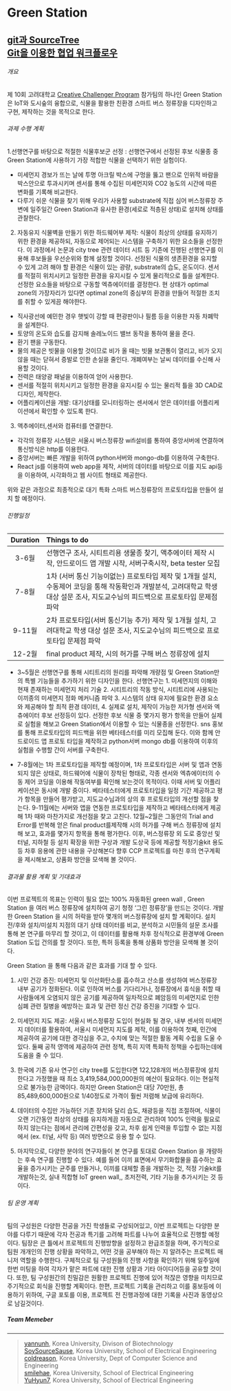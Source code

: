 # Green Station
[git과 SourceTree](https://opentutorials.org/course/1492/8037)<br>
[Git을 이용한 협업 워크플로우](http://blog.appkr.kr/learn-n-think/comparing-workflows/)<br>
-------------
###### 개요
제 10회 고려대학교 [Creative Challenger Program](http://ctl.korea.ac.kr/common.ctl?page=m3.m4) 참가팀의 하나인 Green Station은 IoT와 도시숲의 융합으로, 식물을 활용한 친환경 스마트 버스 정류장을 디자인하고 구현, 제작하는 것을 목적으로 한다. 

###### 과제 수행 계획
1.선행연구를 바탕으로 적절한 식물후보군 선정 : 선행연구에서 선정된 후보 식물종 중 Green Station에 사용하기 가장 적합한 식물을 선택하기 위한 실험이다. 
* 미세먼지 경보가 뜨는 날에 투명 아크릴 박스에 구멍을 뚫고 팬으로 인위적 바람을 박스안으로 투과시키며 센서를 통해 수집된 미세먼지와 CO2 농도의 시간에 따른 변화를 기록해 비교한다.
* 다루기 쉬운 식물을 찾기 위해 우리가 사용할 substrate에 직접 심어 버스정류장 주변에 일주일간 Green Station과 유사한 환경(세로로 적층된 상태)로 설치해 상태를 관찰한다.

2. 자동유지 식물벽을 만들기 위한 하드웨어부 제작:  식물이 최상의 상태를 유지하기 위한 환경을 제공하되, 자동으로 제어되는 시스템을 구축하기 위한 요소들을 선정한다. 이 과정에서 논문과 city tree 관련 데이터 시트 등 기존에 진행된 선행연구를 이용해 후보들을 우선순위와 함께 설정할 것이다. 선정된 식물의 생존환경을 유지할 수 있게 고려 해야 할 환경은 식물이 있는 광량, substrate의 습도, 온도이다. 센서를 적절히 위치시키고 일정한 환경을 유지시킬 수 있게 물리적으로 틀을 설계한다. 선정한 요소들을 바탕으로 구동할 엑츄에이터를 결정한다. 현 상태가 optimal zone의 가장자리가 있다면 optimal zone의 중심부의 환경을 만들어 적절한 조치를 취할 수 있게끔 해야한다.

* 직사광선에 예민한 경우 햇빛이 강할 때 편광판이나 필름 등을 이용한 자동 차폐막을 설계한다. 
* 토양의 온도와 습도를 감지해 솔레노이드 밸브 동작을 통하여 물을 준다.
* 환기 팬을 구동한다.
* 물의 제공은 빗물을 이용할 것이므로 비가 올 때는 빗물 보관통이 열리고, 비가 오지 않을 때는 닫혀서 증발로 인한 손실을 줄인다. 개폐여부는 날씨 데이터를 수신해 사용할 것이다. 
* 전력은 태양광 패널을 이용하여 얻어 사용한다. 
* 센서를 적절히 위치시키고 일정한 환경을 유지시킬 수 있는 물리적 틀을 3D CAD로 디자인, 제작한다. 
* 어플리케이션을 개발: 대기상태를 모니터링하는 센서에서 얻은 데이터를 어플리케이션에서 확인할 수 있도록 한다.

3. 액추에이터,센서와 컴퓨터를 연결한다. 
* 각각의 정류장 시스템은 서울시 버스정류장 wifi설비를 통하여 중앙서버에 연결하며 통신방식은 http를 이용한다.
* 중앙서버는 빠른 개발을 위하여 python서버와 mongo-db를 이용하여 구축한다.
* React js를 이용하여 web app을 제작, 서버의 데이터를 바탕으로 이를 지도 api등을 이용하여, 시각화하고 웹 사이트 형태로 제공한다.

위와 같은 과정으로 최종적으로 대기 특화 스마트 버스정류장의 프로토타입을 만들어 설치 할 예정이다.


###### 진행일정
| Duration                      |Things to do                |
|:------------------------:|:------------------------|
3-6월 |선행연구 조사, 시티트리용 생물종 찾기, 액추에이터 제작 시작, 안드로이드 앱 개발 시작, 서버구축시작, beta tester 모집
7-8월    |1차 (서버 통신 기능이없는) 프로토타입 제작 및 1개월 설치, 수동제어 코딩을 통해 작동확인과 개발분석, 고려대학교 학생 대상 설문 조사, 지도교수님의 피드백으로 프로토타입 문제점 파악 
9-11월|2차 프로토타입(서버 통신기능 추가) 제작 및 1개월 설치, 고려대학교 학생 대상 설문 조사, 지도교수님의 피드백으로 프로토타입 문제점 파악 
12-2월| final product 제작, 시의 허가를 구해 버스 정류장에 설치

* 3~5월은 선행연구를 통해 시티트리의 원리를 파악해 개량점 및 Green Station만의 특별 기능들을 추가하기 위한 디자인을 한다. 선행연구는 1. 미세먼지의 이해와 현재 존재하는 미세먼지 처리 기술 2. 시티트리의 작동 방식, 시티트리에 사용되는 이끼종의 미세먼지 정화 메커니즘 파악 3. 시스템의 상태 유지에 필요한 환경 요소와 제공해야 할 최적 환경 데이터, 4. 실제로 설치, 제작이 가능한 저가형 센서와 엑츄에이터 후보 선정등이 있다.
선정한 후보 식물 중 몇가지 평가 항목을 만들어 실제로 실험을 해보고 Green Station에서 이용할 수 있는 식물종을 선정한다. sns 홍보를 통해 프로토타입의 피드백을 위한 베타테스터를 미리 모집해 둔다.  이와 함께 안드로이드 앱 프로토 타입을 제작하고 python서버 mongo db를 이용하여 이후의 실험을 수행할 간이 서버를 구축한다. 

* 7-8월에는 1차 프로토타입을 제작할 예정이며, 1차 프로토타입은 서버 및 앱과 연동되지 않은 상태로, 하드웨어에 식물이 장착된 형태로, 각종 센서와 엑츄에이터의 수동 제어 코딩을 이용해 작동여부를 확인해 보는것이 목적이다. 이때 서버 및 어플리케이션은 동시에 개발 중이다. 베타테스터에게 프로토타입을 일정 기간 제공하고 평가 항목을 만들어 평가받고, 지도교수님과의 상의 후 프로토타입의 개선할 점을 찾는다. 9-11월에는 서버와 앱을 연동한 프로토타입을 제작하고 베타테스터에게 제공해 1차 때와 마찬가지로 개선점을 찾고 고친다. 12월~2월은 그동안의 Trial and Error를 반복해 얻은 final product를제작해 시의 허가를 구해 버스 정류장에 설치해 보고, 효과를 몇가지 항목을 통해 평가한다. 이후, 버스정류장 외 도로 중앙선 및 터널, 지하철 등 설치 확장을 위한 구상과 개발 도상국 등에 제공할 적정기술kit 용도 등 차후 응용에 관한 내용을 구상해본다 향후 CCP 프로젝트를 마친 후의 연구계획을 제시해보고, 상품화 방안을 모색해 볼 것이다.



###### 결과물 활용 계획 및 기대효과
이번 프로젝트의 목표는 인력이 필요 없는 100% 자동화된 green wall , Green Station 을 여러 버스 정류장에 설치하여 공기 청정 ‘그린 정류장’을 만드는 것이다. 개발한 Green Station 을 시의 허락을 받아 몇개의 버스정류장에 설치 할 계획이다. 설치 전/후와 설치/미설치 지점의 대기 상태 데이터를 비교, 분석하고 시민들의 설문 조사를 통해 본 연구를 마무리 할 것이고, 이 데이터를 활용해 차후 정식적으로 환경부에 Green Station  도입 건의를 할 것이다. 또한, 특허 등록을 통해 상품화 방안을 모색해 볼 것이다. 


Green Station 을 통해 다음과 같은 효과를 기대 할 수 있다. 
1. 시민 건강 증진: 미세먼지 및 이산화탄소를 흡수하고 산소를 생성하여 버스정류장 내부 공기가 정화된다. 이로 인하여 버스를 기다리거나, 정류장에서 휴식을 취할 때 사람들에게 오염되지 않은 공기를 제공하여 일차적으로 폐암등의 미세먼지로 인한 심폐 관련 질병을 예방하는 효과 및 관련 정신 건강 증진을 기대할 수 있다. 

2. 미세먼지 지도 제공: 서울시 버스정류장 도입이 현실화 될 경우, 내부 센서의 미세먼지 데이터를 활용하여, 서울시 미세먼지 지도를 제작, 이를 이용하여 첫째, 민간에 제공하여 공기에 대한 경각심을 주고, 수치에 맞는 적절한 활동 계획 수립을 도울 수 있다. 둘째 공적 영역에 제공하여 관련 정책, 특히 지역 특화적 정책을 수립하는데에 도움을 줄 수 있다.

3. 한국에 기존 유사 연구인 city tree를 도입한다면 122,128개의 버스정류장에 설치한다고 가정했을 때 최소 3,419,584,000,000원의 예산이 필요하다. 이는 현실적으로 불가능한 금액이다. 하지만 Green Station은 대당 70만원, 총 85,489,600,000원으로 1/40정도로 가격이 훨씬 저렴해 보급에 유리하다. 

4. 데이터의 수집만 가능하던 기존 장치와 달리 습도, 채광등을 직접 조절하며, 식물이 오랜 기간동안 최상의 상태를 유지하게끔 자동으로 관리하여 100% 인력을 필요로 하지 않는다는 점에서 관리에 간편성을 갖고, 차후 쉽게 인력을 투입할 수 없는 지점에서 (ex. 터널, 사막 등) 여러 방면으로 응용 할 수 있다. 

5. 마지막으로, 다양한 분야의 연구자들이 본 연구를 토대로 Green Station 을 개량하는 후속 연구를 진행할 수 있다. 예를 들어 이끼 표면에서 무기화합물을 흡수하는 효율을 증가시키는 균주를 만들거나, 이끼를 대체할 종을 개발하는 것, 적정 기술kit를 개발하는것, 실내 적합형 IoT green wall,, 초저전력, 기타 기능을 추가시키는 것 등이다.



###### 팀 운영 계획   
 팀의 구성원은 다양한 전공을 가진 학생들로 구성되어있고, 이번 프로젝트는 다양한 분야를 다루기 때문에 각자 전공과 특기를 고려해 파트를 나누어 효율적으로 진행할 예정이다.  팀장은 큰 틀에서 프로젝트의 진행방향을 설정하고 완급조절을 하며, 주기적으로 팀원 개개인의 진행 상황을 파악하고, 어떤 것을 공부해야 하는 지 알려주는 프로젝트 매니저 역할을 수행한다. 구체적으로 팀 구성원들의 진행 사항을 확인하기 위해 일주일에 한번 미팅을 하여 각자가 맡은 파트에 대한 진행 상황과 기타 아이디어등을 공유할 것이다. 또한, 팀 구성원간의 친밀감은 원활한 프로젝트 진행에 있어 적잖은 영향을 미치므로 주기적으로 회식을 진행할 계획이다. 
한편, 프로젝트 기록을 관리하고 이를 홍보등에 이용하기 위하여, 구글 포토를 이용, 프로젝트 전 진행과정에 대한 기록을 사진과 동영상으로 남길것이다. 

##### Team Memeber
---
>[yannunh](https://github.com/yannunh), Korea University, Divison of Biotechnology<br>
[SoySourceSause](https://github.com/SoySourceSause), Korea University, School of Electrical Engineering <br>
[coldreason](https://github.com/coldreason), Korea University, Dept of Computer Science and Engineering<br>
[smilehae](https://github.com/smilehae), Korea University, School of Electrical Engineering <br>
[YuHyun7](https://github.com/YuHyun7), Korea University, School of Electrical Engineering 
